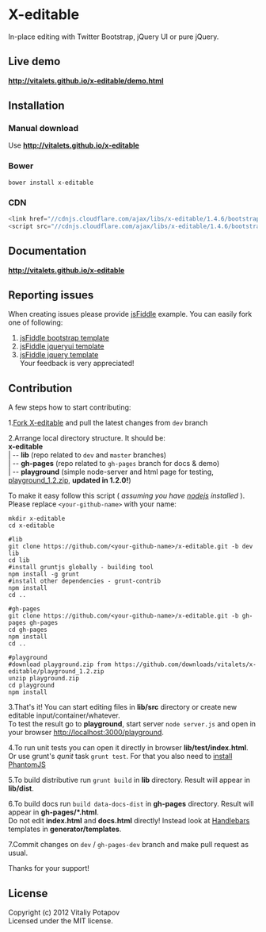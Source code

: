 # X-editableIn-place editing with Twitter Bootstrap, jQuery UI or pure jQuery.  ## Live demo**http://vitalets.github.io/x-editable/demo.html**## Installation### Manual downloadUse **http://vitalets.github.io/x-editable**### Bower````bower install x-editable````### CDN````js<link href="//cdnjs.cloudflare.com/ajax/libs/x-editable/1.4.6/bootstrap-editable/css/bootstrap-editable.css" rel="stylesheet"/><script src="//cdnjs.cloudflare.com/ajax/libs/x-editable/1.4.6/bootstrap-editable/js/bootstrap-editable.min.js"></script>````## Documentation**http://vitalets.github.io/x-editable**## Reporting issuesWhen creating issues please provide [jsFiddle](http://jsfiddle.net) example. You can easily fork one of following:   1. [jsFiddle bootstrap template](http://jsfiddle.net/xBB5x/1817)  2. [jsFiddle jqueryui template](http://jsfiddle.net/xBB5x/196)  3. [jsFiddle jquery template](http://jsfiddle.net/xBB5x/197)    Your feedback is very appreciated!## ContributionA few steps how to start contributing:  1.[Fork X-editable](https://github.com/vitalets/x-editable/fork) and pull the latest changes from <code>dev</code> branch2.Arrange local directory structure. It should be:  **x-editable**   | -- **lib** (repo related to <code>dev</code> and <code>master</code> branches)   | -- **gh-pages** (repo related to <code>gh-pages</code> branch for docs & demo)   | -- **playground** (simple node-server and html page for testing, [playground_1.2.zip](https://github.com/downloads/vitalets/x-editable/playground_1.2.zip), **updated in 1.2.0!**)      To make it easy follow this script ( _assuming you have [nodejs](http://nodejs.org) installed_ ).Please replace <code>&lt;your-github-name&gt;</code> with your name:````mkdir x-editablecd x-editable#libgit clone https://github.com/<your-github-name>/x-editable.git -b dev libcd lib#install gruntjs globally - building toolnpm install -g grunt #install other dependencies - grunt-contribnpm install cd ..#gh-pagesgit clone https://github.com/<your-github-name>/x-editable.git -b gh-pages gh-pagescd gh-pagesnpm install cd ..#playground #download playground.zip from https://github.com/downloads/vitalets/x-editable/playground_1.2.zipunzip playground.zipcd playgroundnpm install ````  3.That's it! You can start editing files in **lib/src** directory or create new editable input/container/whatever.  To test the result go to **playground**, start server <code>node server.js</code> and open in your browser [http://localhost:3000/playground](http://localhost:3000/playground).4.To run unit tests you can open it directly in browser **lib/test/index.html**.   Or use grunt's _qunit_ task <code>grunt test</code>. For that you also need to [install PhantomJS](https://github.com/gruntjs/grunt/blob/master/docs/faq.md#why-does-grunt-complain-that-phantomjs-isnt-installed)5.To build distributive run <code>grunt build</code> in **lib** directory. Result will appear in **lib/dist**.6.To build docs run <code>build data-docs-dist</code> in **gh-pages** directory. Result will appear in **gh-pages/*.html**.  Do not edit **index.html** and **docs.html** directly! Instead look at [Handlebars](https://github.com/wycats/handlebars.js) templates in **generator/templates**.7.Commit changes on <code>dev</code> / <code>gh-pages-dev</code> branch and make pull request as usual. Thanks for your support!## LicenseCopyright (c) 2012 Vitaliy Potapov  Licensed under the MIT license.